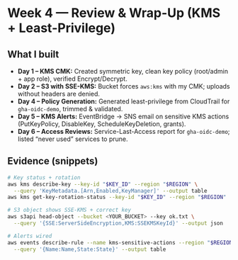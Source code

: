 # Week 4 — Review & Wrap-Up (KMS + Least-Privilege)

## What I built
- **Day 1 – KMS CMK:** Created symmetric key, clean key policy (root/admin + app role), verified Encrypt/Decrypt.
- **Day 2 – S3 with SSE-KMS:** Bucket forces `aws:kms` with my CMK; uploads without headers are denied.
- **Day 4 – Policy Generation:** Generated least-privilege from CloudTrail for `gha-oidc-demo`, trimmed & validated.
- **Day 5 – KMS Alerts:** EventBridge → SNS email on sensitive KMS actions (PutKeyPolicy, DisableKey, ScheduleKeyDeletion, grants).
- **Day 6 – Access Reviews:** Service-Last-Access report for `gha-oidc-demo`; listed “never used” services to prune.

## Evidence (snippets)
```bash
# Key status + rotation
aws kms describe-key --key-id "$KEY_ID" --region "$REGION" \
  --query 'KeyMetadata.[Arn,Enabled,KeyManager]' --output table
aws kms get-key-rotation-status --key-id "$KEY_ID" --region "$REGION"

# S3 object shows SSE-KMS + correct key
aws s3api head-object --bucket <YOUR_BUCKET> --key ok.txt \
  --query '{SSE:ServerSideEncryption,KMS:SSEKMSKeyId}' --output json

# Alerts wired
aws events describe-rule --name kms-sensitive-actions --region "$REGION" \
  --query '{Name:Name,State:State}' --output table
